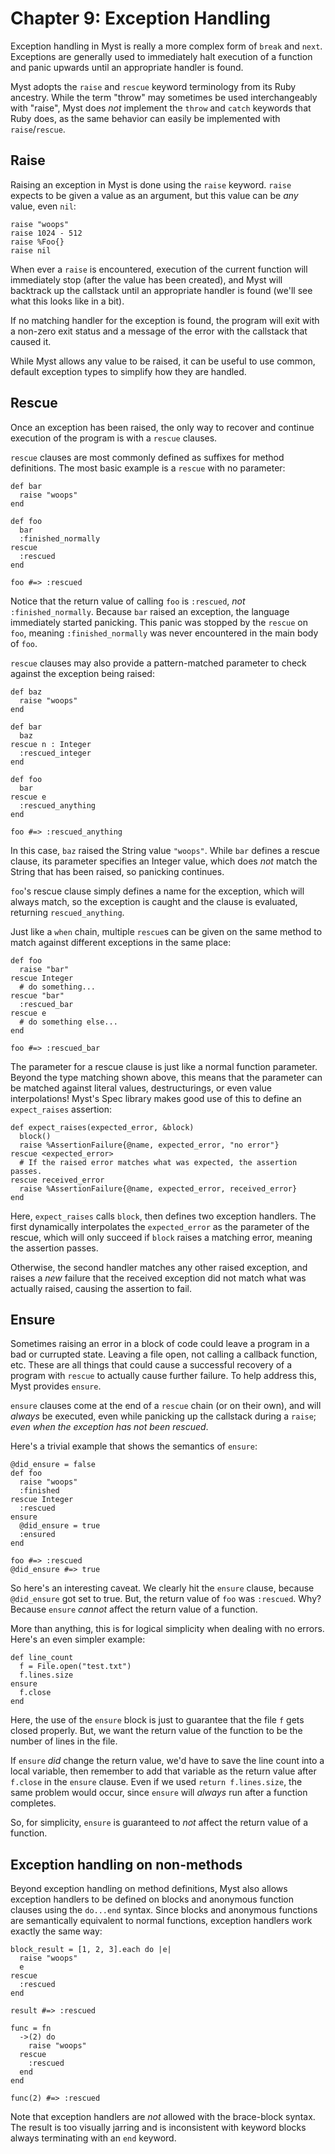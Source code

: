 # Chapter 9: Exception Handling

Exception handling in Myst is really a more complex form of `break` and `next`. Exceptions are generally used to immediately halt execution of a function and panic upwards until an appropriate handler is found.

Myst adopts the `raise` and `rescue` keyword terminology from its Ruby ancestry. While the term "throw" may sometimes be used interchangeably with "raise", Myst does _not_ implement the `throw` and `catch` keywords that Ruby does, as the same behavior can easily be implemented with `raise`/`rescue`.


## Raise

Raising an exception in Myst is done using the `raise` keyword. `raise` expects to be given a value as an argument, but this value can be _any_ value, even `nil`:

~~~myst
raise "woops"
raise 1024 - 512
raise %Foo{}
raise nil
~~~

When ever a `raise` is encountered, execution of the current function will immediately stop (after the value has been created), and Myst will backtrack up the callstack until an appropriate handler is found (we'll see what this looks like in a bit).

If no matching handler for the exception is found, the program will exit with a non-zero exit status and a message of the error with the callstack that caused it.

While Myst allows any value to be raised, it can be useful to use common, default exception types to simplify how they are handled.


## Rescue

Once an exception has been raised, the only way to recover and continue execution of the program is with a `rescue` clauses.

`rescue` clauses are most commonly defined as suffixes for method definitions. The most basic example is a `rescue` with no parameter:

~~~myst
def bar
  raise "woops"
end

def foo
  bar
  :finished_normally
rescue
  :rescued
end

foo #=> :rescued
~~~

Notice that the return value of calling `foo` is `:rescued`, _not_ `:finished_normally`. Because `bar` raised an exception, the language immediately started panicking. This panic was stopped by the `rescue` on `foo`, meaning `:finished_normally` was never encountered in the main body of `foo`.

`rescue` clauses may also provide a pattern-matched parameter to check against the exception being raised:

~~~myst
def baz
  raise "woops"
end

def bar
  baz
rescue n : Integer
  :rescued_integer
end

def foo
  bar
rescue e
  :rescued_anything
end

foo #=> :rescued_anything
~~~

In this case, `baz` raised the String value `"woops"`. While `bar` defines a rescue clause, its parameter specifies an Integer value, which does _not_ match the String that has been raised, so panicking continues.

`foo`'s rescue clause simply defines a name for the exception, which will always match, so the exception is caught and the clause is evaluated, returning `rescued_anything`.

Just like a `when` chain, multiple `rescue`s can be given on the same method to match against different exceptions in the same place:

~~~myst
def foo
  raise "bar"
rescue Integer
  # do something...
rescue "bar"
  :rescued_bar
rescue e
  # do something else...
end

foo #=> :rescued_bar
~~~

The parameter for a rescue clause is just like a normal function parameter. Beyond the type matching shown above, this means that the parameter can be matched against literal values, destructurings, or even value interpolations! Myst's Spec library makes good use of this to define an `expect_raises` assertion:

~~~myst
def expect_raises(expected_error, &block)
  block()
  raise %AssertionFailure{@name, expected_error, "no error"}
rescue <expected_error>
  # If the raised error matches what was expected, the assertion passes.
rescue received_error
  raise %AssertionFailure{@name, expected_error, received_error}
end
~~~

Here, `expect_raises` calls `block`, then defines two exception handlers. The first dynamically interpolates the `expected_error` as the parameter of the rescue, which will only succeed if `block` raises a matching error, meaning the assertion passes.

Otherwise, the second handler matches any other raised exception, and raises a _new_ failure that the received exception did not match what was actually raised, causing the assertion to fail.


## Ensure

Sometimes raising an error in a block of code could leave a program in a bad or currupted state. Leaving a file open, not calling a callback function, etc. These are all things that could cause a successful recovery of a program with `rescue` to actually cause further failure. To help address this, Myst provides `ensure`.

`ensure` clauses come at the end of a `rescue` chain (or on their own), and will _always_ be executed, even while panicking up the callstack during a `raise`; _even when the exception has not been rescued_.

Here's a trivial example that shows the semantics of `ensure`:

~~~myst
@did_ensure = false
def foo
  raise "woops"
  :finished
rescue Integer
  :rescued
ensure
  @did_ensure = true
  :ensured
end

foo #=> :rescued
@did_ensure #=> true
~~~

So here's an interesting caveat. We clearly hit the `ensure` clause, because `@did_ensure` got set to true. But, the return value of `foo` was `:rescued`. Why? Because `ensure` _cannot_ affect the return value of a function.

More than anything, this is for logical simplicity when dealing with no errors. Here's an even simpler example:

~~~myst
def line_count
  f = File.open("test.txt")
  f.lines.size
ensure
  f.close
end
~~~

Here, the use of the `ensure` block is just to guarantee that the file `f` gets closed properly. But, we want the return value of the function to be the number of lines in the file.

If `ensure` _did_ change the return value, we'd have to save the line count into a local variable, then remember to add that variable as the return value after `f.close` in the `ensure` clause. Even if we used `return f.lines.size`, the same problem would occur, since `ensure` will _always_ run after a function completes.

So, for simplicity, `ensure` is guaranteed to _not_ affect the return value of a function.


## Exception handling on non-methods

Beyond exception handling on method definitions, Myst also allows exception handlers to be defined on blocks and anonymous function clauses using the `do...end` syntax. Since blocks and anonymous functions are semantically equivalent to normal functions, exception handlers work exactly the same way:

~~~myst
block_result = [1, 2, 3].each do |e|
  raise "woops"
  e
rescue
  :rescued
end

result #=> :rescued

func = fn
  ->(2) do
    raise "woops"
  rescue
    :rescued
  end
end

func(2) #=> :rescued
~~~

Note that exception handlers are _not_ allowed with the brace-block syntax. The result is too visually jarring and is inconsistent with keyword blocks always terminating with an `end` keyword.